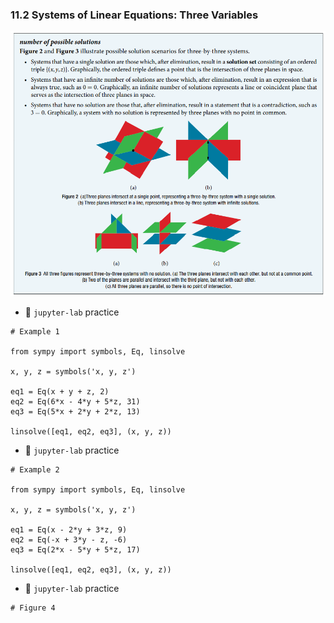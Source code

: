 ### 11.2 Systems of Linear Equations: Three Variables

![Summary 1](./ch11-02-sum1.png)


- 🎯 `jupyter-lab` practice

``` 
# Example 1

from sympy import symbols, Eq, linsolve

x, y, z = symbols('x, y, z') 

eq1 = Eq(x + y + z, 2)
eq2 = Eq(6*x - 4*y + 5*z, 31)
eq3 = Eq(5*x + 2*y + 2*z, 13)

linsolve([eq1, eq2, eq3], (x, y, z))
```


- 🎯 `jupyter-lab` practice

``` 
# Example 2

from sympy import symbols, Eq, linsolve

x, y, z = symbols('x, y, z') 

eq1 = Eq(x - 2*y + 3*z, 9)
eq2 = Eq(-x + 3*y - z, -6)
eq3 = Eq(2*x - 5*y + 5*z, 17)

linsolve([eq1, eq2, eq3], (x, y, z))
```


- 🎯 `jupyter-lab` practice

``` 
# Figure 4

```

